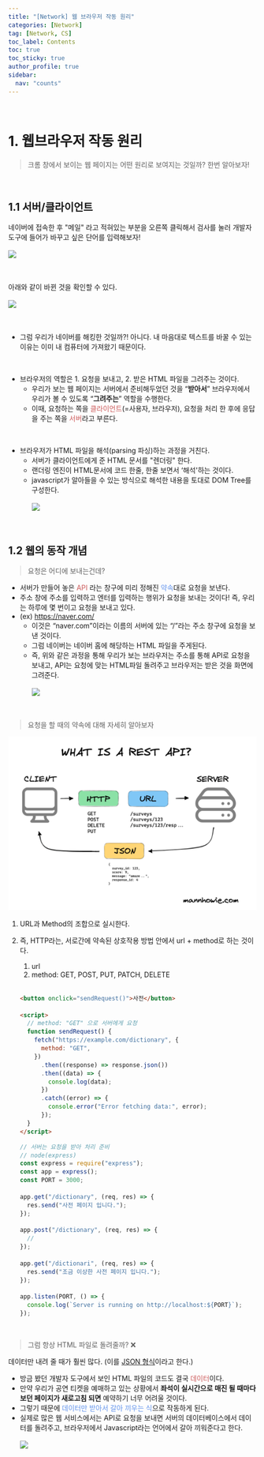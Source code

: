 ```yaml
---
title: "[Network] 웹 브라우저 작동 원리"
categories: [Network]
tag: [Network, CS]
toc_label: Contents
toc: true
toc_sticky: true
author_profile: true
sidebar:
  nav: "counts"
---
```


<br>

# 1. 웹브라우저 작동 원리

> 크롬 창에서 보이는 웹 페이지는 어떤 원리로 보여지는 것일까? 한번 알아보자!

<br>

## 1.1 서버/클라이언트

네이버에 접속한 후 "메일" 라고 적혀있는 부분을 오른쪽 클릭해서 검사를 눌러 개발자 도구에 들어가 바꾸고 싶은 단어를 입력해보자!<br><br>
![](https://velog.velcdn.com/images/sieunpark/post/bebef6d9-f13b-45a8-bd99-a0b11b626d56/image.png)

<br>

아래와 같이 바뀐 것을 확인할 수 있다.<br><br>
![](https://velog.velcdn.com/images/sieunpark/post/77574db8-163a-4e57-8eb8-33999c847809/image.png)

<br>

- 그럼 우리가 네이버를 해킹한 것일까?! 아니다.
  내 마음대로 텍스트를 바꿀 수 있는 이유는 이미 내 컴퓨터에 가져왔기 때문이다.

<br>

- 브라우저의 역할은 1. 요청을 보내고, 2. 받은 HTML 파일을 그려주는 것이다.
  - 우리가 보는 웹 페이지는 서버에서 준비해두었던 것을 “**받아서**” 브라우저에서 우리가 볼 수 있도록 “**그려주는**” 역할을 수행한다.
  - 이때, 요청하는 쪽을 <span style="color:indianred">클라이언트</span>(=사용자, 브라우저), 요청을 처리 한 후에 응답을 주는 쪽을 <span style="color:indianred">서버</span>라고 부른다.

<br>

- 브라우저가 HTML 파일을 해석(parsing 파싱)하는 과정을 거친다.
  - 서버가 클라이언트에게 준 HTML 문서를 "렌더링" 한다.
  - 랜더링 엔진이 HTML문서에 코드 한줄, 한줄 보면서 ‘해석'하는 것이다.
  - javascript가 알아들을 수 있는 방식으로 해석한 내용을 토대로 DOM Tree를 구성한다.<br><br>
    ![](https://velog.velcdn.com/images/sieunpark/post/7730e0f4-2b44-4b81-a592-e16f178a7b7d/image.png)

<br>

## 1.2 웹의 동작 개념

> 요청은 어디에 보내는건데?

- 서버가 만들어 놓은 <span style="color:indianred">API</span> 라는 창구에 미리 정해진 <span style="color:CornflowerBlue">약속</span>대로 요청을 보낸다.
- 주소 창에 주소를 입력하고 엔터를 입력하는 행위가 요청을 보내는 것이다!
  즉, 우리는 하루에 몇 번이고 요청을 보내고 있다.
- (ex) https://naver.com/
  - 이것은 “naver.com”이라는 이름의 서버에 있는 “/”라는 주소 창구에 요청을 보낸 것이다.
  - 그럼 네이버는 네이버 홈에 해당하는 HTML 파일을 주게된다.
  - 즉, 위와 같은 과정을 통해 우리가 보는 브라우저는 주소를 통해 API로 요청을 보내고, API는 요청에 맞는 HTML파일 돌려주고 브라우저는 받은 것을 화면에 그려준다.<br><br>
    ![](https://velog.velcdn.com/images/sieunpark/post/a795eecf-0d96-4a7b-90bc-e37b53493a86/image.png)

<br>

> 요청을 할 때의 약속에 대해 자세히 알아보자

![](/assets/images/2024/2024-01-13-23-51-13.png)

1. URL과 Method의 조합으로 실시한다.
2. 즉, HTTP라는, 서로간에 약속된 상호작용 방법 안에서 url + method로 하는 것이다.

   1. url
   2. method: GET, POST, PUT, PATCH, DELETE<br><br>

   ```html
   <button onclick="sendRequest()">사전</button>

   <script>
     // method: "GET" 으로 서버에게 요청
     function sendRequest() {
       fetch("https://example.com/dictionary", {
         method: "GET",
       })
         .then((response) => response.json())
         .then((data) => {
           console.log(data);
         })
         .catch((error) => {
           console.error("Error fetching data:", error);
         });
     }
   </script>
   ```

   ```js
   // 서버는 요청을 받아 처리 준비
   // node(express)
   const express = require("express");
   const app = express();
   const PORT = 3000;

   app.get("/dictionary", (req, res) => {
     res.send("사전 페이지 입니다.");
   });

   app.post("/dictionary", (req, res) => {
     //
   });

   app.get("/dictionari", (req, res) => {
     res.send("조금 이상한 사전 페이지 입니다.");
   });

   app.listen(PORT, () => {
     console.log(`Server is running on http://localhost:${PORT}`);
   });
   ```

<br>

> 그럼 항상 HTML 파일로 돌려줄까? ❌

데이터만 내려 줄 때가 훨씬 많다. (이를 [JSON 형식](https://velog.io/@sieunpark/Network-JSON)이라고 한다.)

- 방금 봤던 개발자 도구에서 보인 HTML 파일의 코드도 결국 <span style="color:indianred">데이터</span>이다.
- 만약 우리가 공연 티켓을 예매하고 있는 상황에서 **좌석이 실시간으로 매진 될 때마다 보던 페이지가 새로고침 되면** 예약하기 너무 어려울 것이다.
- 그렇기 때문에 <span style="color:CornflowerBlue">데이터만 받아서 갈아 끼우는 식</span>으로 작동하게 된다.
- 실제로 많은 웹 서비스에서는 API로 요청을 보내면 서버의 데이터베이스에서 데이터를 돌려주고, 브라우저에서 Javascript라는 언어에서 갈아 끼워준다고 한다.<br><br>
  ![](https://velog.velcdn.com/images/sieunpark/post/139bcedd-d693-40dd-b724-69c9b33cf4f0/image.png)

<br>

